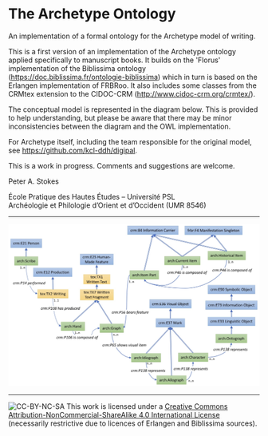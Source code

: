 # The Archetype Ontology

An implementation of a formal ontology for the Archetype model of writing.

This is a first version of an implementation of the Archetype ontology applied specifically to manuscript books. It builds on the 'Florus' implementation of the Biblissima ontology (https://doc.biblissima.fr/ontologie-biblissima) which in turn is based on the Erlangen implementation of FRBRoo. It also includes some classes from the CRMtex extension to the CIDOC-CRM (http://www.cidoc-crm.org/crmtex/).

The conceptual model is represented in the diagram below. This is provided to help understanding, but please be aware that there may be minor inconsistencies between the diagram and the OWL implementation.

For Archetype itself, including the team responsible for the original model, see https://github.com/kcl-ddh/digipal.

This is a work in progress. Comments and suggestions are welcome.

Peter A. Stokes

École Pratique des Hautes Études – Université PSL\
Archéologie et Philologie d’Orient et d’Occident (UMR 8546)

---

![Model Diagram](ArchOntDiagram.jpeg)

---

![CC-BY-NC-SA](https://i.creativecommons.org/l/by-nc-sa/4.0/88x31.png) This work is licensed under a [Creative Commons Attribution-NonCommercial-ShareAlike 4.0 International License](http://creativecommons.org/licenses/by-nc-sa/4.0/) (necessarily restrictive due to licences of Erlangen and Biblissima sources).
